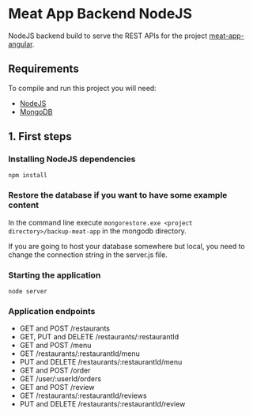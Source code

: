 # Meat App Backend NodeJS

NodeJS backend build to serve the REST APIs for the project [meat-app-angular](https://github.com/d-klotz/meat-app-angular).

## Requirements

To compile and run this project you will need:

* [NodeJS](https://nodejs.org/)
* [MongoDB](https://www.mongodb.com/)

## 1. First steps

### Installing NodeJS dependencies

`npm install`

### Restore the database if you want to have some example content

In the command line execute `mongorestore.exe <project directory>/backup-meat-app` in the mongodb directory.

If you are going to host your database somewhere but local, you need to change the connection string in the server.js file.

### Starting the application

`node server`

### Application endpoints

* GET and POST /restaurants
* GET, PUT and DELETE /restaurants/:restaurantId
* GET and POST /menu
* GET /restaurants/:restaurantId/menu
* PUT and DELETE /restaurants/:restaurantId/menu
* GET and POST /order
* GET /user/:userId/orders
* GET and POST /review
* GET /restaurants/:restaurantId/reviews
* PUT and DELETE /restaurants/:restaurantId/review
